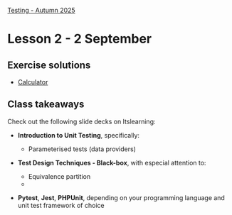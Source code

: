 [Testing - Autumn 2025](https://github.com/arturomorarioja-kea/SD_Testing_E25/blob/main/README.md)

# Lesson 2 - 2 September

[-> SetUp/TearDown]: #
[-> Solution to homework: Roman Numerals]: #
[-> Discuss slides on Pytest, Jest, PHPUnit]: #
[-> BB. After EP, do Bank and Flowers]: #

## Exercise solutions
- [Calculator](https://github.com/arturomorarioja-ek/SD_Testing_E25/blob/main/Lesson01/Ex%2001%20Calculator.md)

[- Roman Numerals(https://github.com/arturomorarioja-ek/SD_Testing_E25/blob/main/Lesson01/Ex%2002%20Roman%20Numerals.md). Check out the version of the tests generated by ChatGPT]: #

## Class takeaways
Check out the following slide decks on Itslearning:
- **Introduction to Unit Testing**, specifically:
  - Parameterised tests (data providers)

- **Test Design Techniques - Black-box**, with especial attention to:
  - Equivalence partition
  - 
[  - Boundary values]: #
[  - Decision tables]: #
- **Pytest**, **Jest**, **PHPUnit**, depending on your programming language and unit test framework of choice

[From now on you should:]: #
[- Follow both methods systematically for finding test cases the bring value to the project]: #
[- Use a black-box mentality when figuring out valuable test cases for your test suites (e.g., look at the boundaries, identify values you can group together, think of edge cases)]: #

[## In-class exercises]: #
[  - Equivalence partitions]: #
[    - Bank account]: #
[    - Flowers]: #

[## Homework]: #
[- Check out the following unit test code samples:]: #
[  - VAT Calculation (Python/Pyunit(https://github.com/arturomorarioja/python_vat) | JavaScript/Jest(https://github.com/arturomorarioja/js_vat) | PHP/PHPUnit(https://github.com/arturomorarioja/php_vat_unit_tests)). Data provider/parameterised test examples. Jest's are a bit "playful"]: #
[  - Length Converter (Python/Pyunit(https://github.com/arturomorarioja/py_length_converter_unit_tests) | JavaScript/Jest(https://github.com/arturomorarioja/js_length_converter_unit_tests) | PHP/PHPUnit(https://github.com/arturomorarioja/php_length_converter_unit_tests)). Data providers and exception testing]: #
[- Check out the following black-box test design related code samples:]: #
[  - Equivalence partitions and boundary values]: #
[    - Provider check (Python/Pyunit(https://github.com/arturomorarioja/py_provider_check_unit_tests) | JavaScript/Jest(https://github.com/arturomorarioja/js_provider_check_unit_tests) | PHP/PHPUnit(https://github.com/arturomorarioja/php_provider_check_unit_tests))]: #

[- Do the following unit test black-box design related exercises:]: #
[  - Equivalence partitions and boundary values]: #
[    - Printer cartridges]: #
[    - Password field]: #
[    - E-shop]: #
[    - Framing shop]: #
[  - Decision table testing]: #
[    - Input form]: #
[    - Driver's license. It also involves equivalence partitions and boundary values]: #
[    - Airline]: #
[  - State Transition Diagrams]: #
[    - ATM]: #
[    - Login]: #
[(Python/Pyunit() | JavaScript/Jest() | PHP/PHPUnit())]: #
